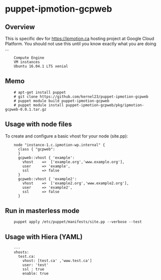 # puppet-ipmotion-gcpweb

## Overview

This is specific dev for https://ipmotion.ca hosting project at Google Cloud Platform.
You should not use this until you know exactly what you are doing ...

        Compute Engine
        VM instances
        Ubuntu 16.04.1 LTS xenial


## Memo

        # apt-get install puppet
        # git clone https://github.com/kernel23/puppet-ipmotion-gcpweb
        # puppet module build puppet-ipmotion-gcpweb
        # puppet module install puppet-ipmotion-gcpweb/pkg/ipmotion-gcpweb-0.0.1.tar.gz

## Usage with node files

To create and configure a basic vhost for your node (site.pp):

        node "instance-1.c.ipmotion-wp.internal" {
          class { "gcpweb":
          }
          gcpweb::vhost { 'example':
            vhost    =>  ['example.org','www.example.org'],
            user     => 'example',
            ssl      => false
          }
          gcpweb::vhost { 'example2':
            vhost    =>  ['example2.org','www.example2.org'],
            user     => 'example2',
            ssl      => false
          }

## Run in masterless mode

        puppet apply /etc/puppet/manifests/site.pp --verbose --test


## Usage with Hiera (YAML)

        ---
        vhosts:
          test.ca:
            vhost: [test.ca' ,'www.test.ca']
            user: 'test'
            ssl : true
            enable: true

